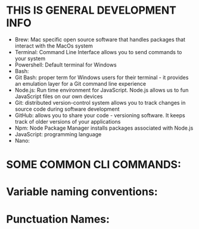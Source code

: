 # THIS IS GENERAL DEVELOPMENT INFO

- Brew: Mac specific open source software that handles packages that interact with the MacOs system
- Terminal: Command Line Interface allows you to send commands to your system
- Powershell: Default terminal for Windows
- Bash:
- Git Bash: proper term for Windows users for their terminal - it provides an emulation layer for a Git command line experience
- Node.js: Run time environment for JavaScript. Node.js allows us to fun JavaScript files on our own devices
- Git: distributed version-control system allows you to track changes in source code during software development
- GitHub: allows you to share your code - versioning software. It keeps track of older versions of your applications
- Npm: Node Package Manager installs packages associated with Node.js
- JavaScript: programming language
- Nano:

# SOME COMMON CLI COMMANDS:

# Variable naming conventions:

# Punctuation Names:

